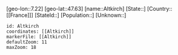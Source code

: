 ﻿---
location: [47.63,7.22]
mapzoom: [7,12] 
mapmarker: city 
type: City
tags:
- geo/City


SpocWebEntityId: 28785
isDeleted: false
confidential: public

---
[geo-lon::7.22]
[geo-lat::47.63]
[name::Altkirch]
[State::]
[Country::[[France]]]
[StateId::]
[Population::]
[Unknown::]


```leaflet
id: Altkirch
coordinates: [[Altkirch]]
markerFile: [[Altkirch]]
defaultZoom: 11 
maxZoom: 18
```
